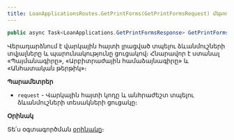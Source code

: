 ```yaml
---
title: LoanApplicationsRoutes.GetPrintForms(GetPrintFormsRequest) մեթոդ
---
```


```c#
public async Task<LoanApplications.GetPrintFormsResponse> GetPrintForms(GetPrintFormsRequest request)
```

Վերադարձնում է վարկային հայտի լրացված տպելու ձևանմուշների տվյալները և պարունակությունը ցուցակով։
Հնարավոր է ստանալ «Պայմանագիրը», «Արբիտրաժային համաձայնագիրը» և «Անհատական թերթիկ»։

**Պարամետրեր**

* `request` - Վարկային հայտի կոդը և անհրաժեշտ տպելու ձևանմուշների տեսակների ցուցակը։

**Օրինակ**

Տե՛ս օգտագործման [օրինակը](../../../../web_api_client/bank/examples/LoanApplicationsRoutes.md#օրինակ-3)։
